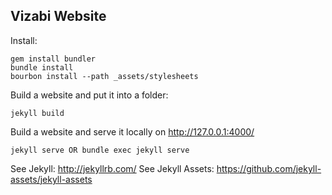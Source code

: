 Vizabi Website
---

Install:

```
gem install bundler
bundle install
bourbon install --path _assets/stylesheets
```

Build a website and put it into a folder:

```
jekyll build
```

Build a website and serve it locally on http://127.0.0.1:4000/

```
jekyll serve OR bundle exec jekyll serve
```

See Jekyll: http://jekyllrb.com/
See Jekyll Assets: https://github.com/jekyll-assets/jekyll-assets
